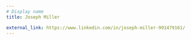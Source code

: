 ```yaml
---
# Display name
title: Joseph Miller

external_link: https://www.linkedin.com/in/joseph-miller-991479161/
---
```

